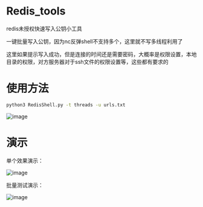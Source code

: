 # Redis_tools

redis未授权快速写入公钥小工具

一键批量写入公钥，因为nc反弹shell不支持多个，这里就不写多线程利用了

这里如果提示写入成功，但是连接的时间还是需要密码，大概率是权限设置，本地目录的权限，对方服务器对于ssh文件的权限设置等，这些都有要求的

# 使用方法  

```bash
python3 RedisShell.py -t threads -u urls.txt
```
![image](https://github.com/Muhansrc/redis_tools/assets/128204479/4f19cab5-d340-47a6-bc18-132a61fb7697)

# 演示

单个效果演示：

![image](https://github.com/Muhansrc/redis_tools/assets/128204479/5b804cb6-d68e-4c45-b2c7-1cde3109e8c8)


批量测试演示：

![image](https://github.com/Muhansrc/redis_tools/assets/128204479/88e59ff3-166d-4cd5-a5bd-1df62b0eee58)



